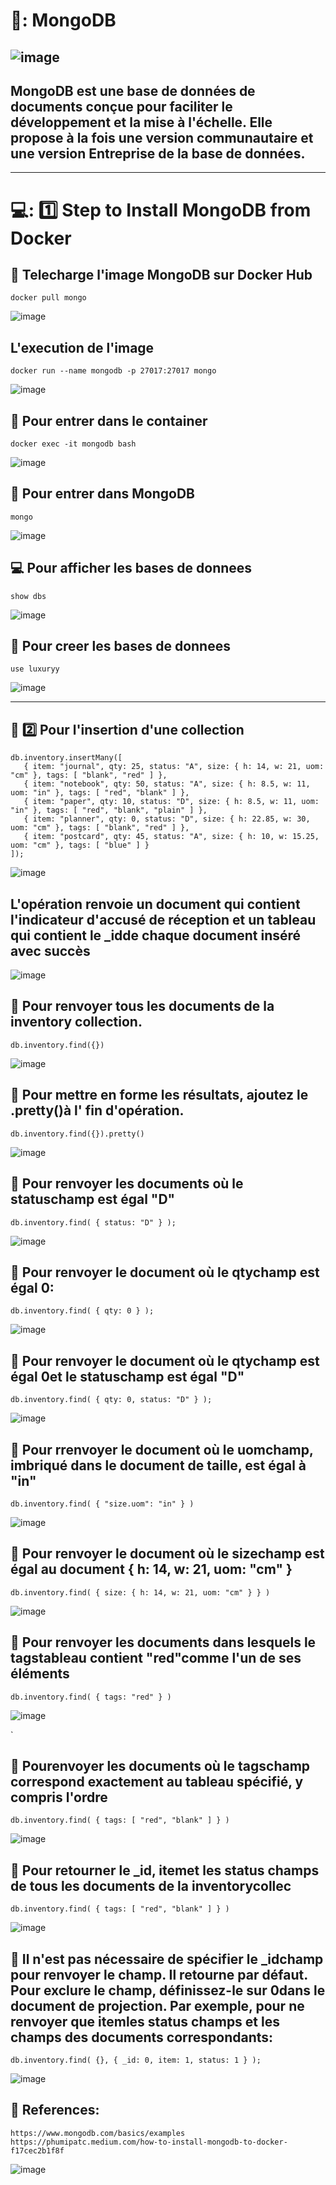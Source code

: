 # 🐝: MongoDB 

![image](manga.png)
------
## MongoDB est une base de données de documents conçue pour faciliter le développement et la mise à l'échelle. Elle propose à la fois une version communautaire et une version Entreprise de la base de données.
------
# 💻: :one: Step to Install MongoDB from Docker

## :snake: Telecharge l'image MongoDB sur Docker Hub
```
docker pull mongo

```
![image](mongo1.jpg)
## L'execution de l'image
```
docker run --name mongodb -p 27017:27017 mongo

```
![image](mongo2.jpg)

## :snake: Pour entrer dans le container 
```
docker exec -it mongodb bash

```
![image](mongo3.jpg)

## :apple: Pour entrer dans MongoDB
```
mongo

```
![image](mongo4.jpg)

## :computer: Pour afficher les bases de donnees 
```
show dbs

```
![image](mongo5.jpg)

## :apple: Pour creer les bases de donnees
```
use luxuryy

```
![image](mango1.jpg)

----
## :pushpin: :two: Pour l'insertion d'une collection 
```
db.inventory.insertMany([
   { item: "journal", qty: 25, status: "A", size: { h: 14, w: 21, uom: "cm" }, tags: [ "blank", "red" ] },
   { item: "notebook", qty: 50, status: "A", size: { h: 8.5, w: 11, uom: "in" }, tags: [ "red", "blank" ] },
   { item: "paper", qty: 10, status: "D", size: { h: 8.5, w: 11, uom: "in" }, tags: [ "red", "blank", "plain" ] },
   { item: "planner", qty: 0, status: "D", size: { h: 22.85, w: 30, uom: "cm" }, tags: [ "blank", "red" ] },
   { item: "postcard", qty: 45, status: "A", size: { h: 10, w: 15.25, uom: "cm" }, tags: [ "blue" ] }
]);

```
![image](mango0.jpg)


## L'opération renvoie un document qui contient l'indicateur d'accusé de réception et un tableau qui contient le _idde chaque document inséré avec succès



![image](mango01.jpg)


## :pushpin:  Pour renvoyer tous les documents de la inventory collection.
```
db.inventory.find({})
```
![image](mango4.jpg)

## :pushpin:  Pour mettre en forme les résultats, ajoutez le .pretty()à l' fin d'opération.
```
db.inventory.find({}).pretty()
```
![image](mango5.jpg)


## :pushpin:  Pour renvoyer les documents où le statuschamp est égal "D"
```
db.inventory.find( { status: "D" } );
```
![image](mango6.jpg)


## :pushpin:  Pour renvoyer le document où le qtychamp est égal 0:
```
db.inventory.find( { qty: 0 } );
```
![image](mango7.jpg)


## :pushpin:  Pour renvoyer le document où le qtychamp est égal 0et le statuschamp est égal "D"
```
db.inventory.find( { qty: 0, status: "D" } );
```
![image](mango8.jpg)


## :pushpin:  Pour  rrenvoyer le document où le uomchamp, imbriqué dans le document de taille, est égal à "in"
```
db.inventory.find( { "size.uom": "in" } )
```
![image](mango9.jpg)


## :pushpin:  Pour  renvoyer le document où le sizechamp est égal au document { h: 14, w: 21, uom: "cm" }
```
db.inventory.find( { size: { h: 14, w: 21, uom: "cm" } } )
```
![image](mango10.jpg)


## :pushpin:  Pour renvoyer les documents dans lesquels le tagstableau contient "red"comme l'un de ses éléments
```
db.inventory.find( { tags: "red" } )
```
![image](mango11.jpg)


`
## :pushpin:  Pourenvoyer les documents où le tagschamp correspond exactement au tableau spécifié, y compris l'ordre
```
db.inventory.find( { tags: [ "red", "blank" ] } )
```
![image](mango12.jpg)


## :pushpin:  Pour retourner le _id, itemet les status champs de tous les documents de la inventorycollec
```
db.inventory.find( { tags: [ "red", "blank" ] } )
```
![image](mango13.jpg)


## :pushpin:  Il n'est pas nécessaire de spécifier le _idchamp pour renvoyer le champ. Il retourne par défaut. Pour exclure le champ, définissez-le sur 0dans le document de projection. Par exemple, pour ne renvoyer que itemles status champs et les champs des documents correspondants:
```
db.inventory.find( {}, { _id: 0, item: 1, status: 1 } );
```
![image](mango14.jpg)


## :pushpin: References:
```
https://www.mongodb.com/basics/examples
https://phumipatc.medium.com/how-to-install-mongodb-to-docker-f17cec2b1f8f
```
![image](manga.png)
